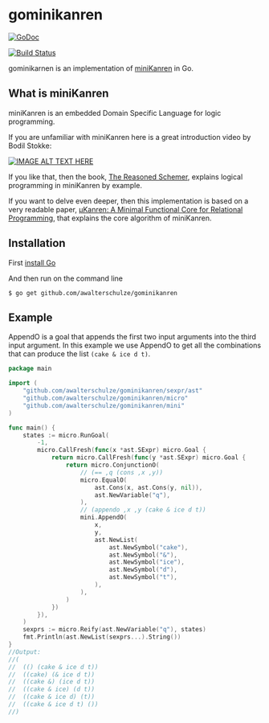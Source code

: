# gominikanren

[![GoDoc](https://godoc.org/github.com/awalterschulze/gominikanren?status.svg)](https://godoc.org/github.com/awalterschulze/gominikanren)

[![Build Status](https://travis-ci.org/awalterschulze/gominikanren.svg?branch=master)](https://travis-ci.org/awalterschulze/gominikanren)

gominikarnen is an implementation of [miniKanren](http://minikanren.org/) in Go.

## What is miniKanren

miniKanren is an embedded Domain Specific Language for logic programming.

If you are unfamiliar with miniKanren here is a great introduction video by Bodil Stokke:

[![IMAGE ALT TEXT HERE](https://img.youtube.com/vi/2e8VFSSNORg/0.jpg)](https://www.youtube.com/watch?v=2e8VFSSNORg)

If you like that, then the book, [The Reasoned Schemer](https://mitpress.mit.edu/books/reasoned-schemer), explains logical programming in miniKanren by example.

If you want to delve even deeper, then this implementation is based on a very readable paper, [µKanren: A Minimal Functional Core for Relational Programming](http://webyrd.net/scheme-2013/papers/HemannMuKanren2013.pdf), that explains the core algorithm of miniKanren.

## Installation

First [install Go](https://golang.org/doc/install)

And then run on the command line

```
$ go get github.com/awalterschulze/gominikanren
```

## Example

AppendO is a goal that appends the first two input arguments into the third input argument.
In this example we use AppendO to get all the combinations that can produce the list `(cake & ice d t)`.

```go
package main

import (
    "github.com/awalterschulze/gominikanren/sexpr/ast"
    "github.com/awalterschulze/gominikanren/micro"
    "github.com/awalterschulze/gominikanren/mini"
)

func main() {
	states := micro.RunGoal(
		-1,
		micro.CallFresh(func(x *ast.SExpr) micro.Goal {
			return micro.CallFresh(func(y *ast.SExpr) micro.Goal {
				return micro.ConjunctionO(
                    // (== ,q (cons ,x ,y))
					micro.EqualO(
						ast.Cons(x, ast.Cons(y, nil)),
						ast.NewVariable("q"),
                    ),
                    // (appendo ,x ,y (cake & ice d t))
					mini.AppendO(
						x,
						y,
						ast.NewList(
							ast.NewSymbol("cake"),
							ast.NewSymbol("&"),
							ast.NewSymbol("ice"),
							ast.NewSymbol("d"),
							ast.NewSymbol("t"),
						),
					),
				)
			})
		}),
	)
	sexprs := micro.Reify(ast.NewVariable("q"), states)
	fmt.Println(ast.NewList(sexprs...).String())
}
//Output:
//(
//  (() (cake & ice d t)) 
//  ((cake) (& ice d t)) 
//  ((cake &) (ice d t)) 
//  ((cake & ice) (d t)) 
//  ((cake & ice d) (t)) 
//  ((cake & ice d t) ())
//)
```

